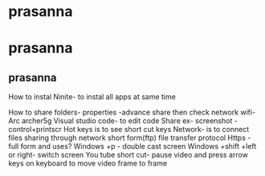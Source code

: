 # prasanna 
prasanna
===============
prasanna
---------------
How to instal
Ninite- to instal all apps at same time

How to share folders- properties -advance share then check network wifi- Arc archer5g
Visual studio code- to edit code
Share ex- screenshot - control+printscr 
Hot keys is to see short cut keys
Network- is to connect files sharing through network short form(ftp) file transfer protocol
Https - full form and uses?
Windows +p - double cast screen
Windows +shift +left or right- switch screen 
You tube short cut- pause video and press arrow keys on keyboard to move video frame to frame

